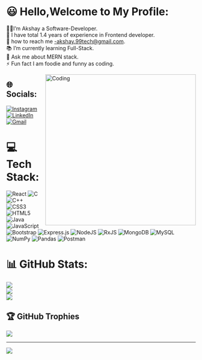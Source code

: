 # 😃 Hello,Welcome to My Profile:
👨‍💻I’m Akshay a Software-Developer.<br>👷 I have total 1.4 years of experience in Frontend developer.<br>💬 how to reach me -akshay.99tech@gmail.com.<br>📚 I’m currently learning Full-Stack.<br>💬 Ask me about MERN stack.<br>⚡ Fun fact I am foodie and funny as coding.<br>

<img align="right" alt="Coding" width="400" src="https://cdn.dribbble.com/users/1162077/screenshots/3848914/programmer.gif"/>

## 🌐 Socials:
[![Instagram](https://img.shields.io/badge/Instagram-%23E4405F.svg?logo=Instagram&logoColor=white)](https://instagram.com/https://www.instagram.com/akshay.madriki8/) [![LinkedIn](https://img.shields.io/badge/LinkedIn-%230077B5.svg?logo=linkedin&logoColor=white)](https://linkedin.com/in/https://www.linkedin.com/in/akshay-madriki-a8210a192/) 
[![Gmail]( https://img.shields.io/badge/Gmail-%23E4405F.svg?logo=gmail&logoColor=white)](https://mail.google.com/mail/u/0/#inbox)

# 💻 Tech Stack:
![React](https://img.shields.io/badge/react-%2320232a.svg?style=for-the-badge&logo=react&logoColor=%2361DAFB) ![C](https://img.shields.io/badge/c-%2300599C.svg?style=for-the-badge&logo=c&logoColor=white) ![C++](https://img.shields.io/badge/c++-%2300599C.svg?style=for-the-badge&logo=c%2B%2B&logoColor=white) ![CSS3](https://img.shields.io/badge/css3-%231572B6.svg?style=for-the-badge&logo=css3&logoColor=white) ![HTML5](https://img.shields.io/badge/html5-%23E34F26.svg?style=for-the-badge&logo=html5&logoColor=white) ![Java](https://img.shields.io/badge/java-%23ED8B00.svg?style=for-the-badge&logo=java&logoColor=white) ![JavaScript](https://img.shields.io/badge/javascript-%23323330.svg?style=for-the-badge&logo=javascript&logoColor=%23F7DF1E) ![Bootstrap](https://img.shields.io/badge/bootstrap-%23563D7C.svg?style=for-the-badge&logo=bootstrap&logoColor=white) ![Express.js](https://img.shields.io/badge/express.js-%23404d59.svg?style=for-the-badge&logo=express&logoColor=%2361DAFB) ![NodeJS](https://img.shields.io/badge/node.js-6DA55F?style=for-the-badge&logo=node.js&logoColor=white) ![RxJS](https://img.shields.io/badge/rxjs-%23B7178C.svg?style=for-the-badge&logo=reactivex&logoColor=white) ![MongoDB](https://img.shields.io/badge/MongoDB-%234ea94b.svg?style=for-the-badge&logo=mongodb&logoColor=white) ![MySQL](https://img.shields.io/badge/mysql-%2300f.svg?style=for-the-badge&logo=mysql&logoColor=white) ![NumPy](https://img.shields.io/badge/numpy-%23013243.svg?style=for-the-badge&logo=numpy&logoColor=white) ![Pandas](https://img.shields.io/badge/pandas-%23150458.svg?style=for-the-badge&logo=pandas&logoColor=white) ![Postman](https://img.shields.io/badge/Postman-FF6C37?style=for-the-badge&logo=postman&logoColor=white)
# 📊 GitHub Stats:
![](https://github-readme-stats.vercel.app/api?username=Akshay738&theme=dark&hide_border=false&include_all_commits=true&count_private=false)<br/>
![](https://github-readme-streak-stats.herokuapp.com/?user=Akshay738&theme=dark&hide_border=false)<br/>
![](https://github-readme-stats.vercel.app/api/top-langs/?username=Akshay738&theme=dark&hide_border=false&include_all_commits=true&count_private=false&layout=compact)

## 🏆 GitHub Trophies
![](https://github-profile-trophy.vercel.app/?username=Akshay738&theme=radical&no-frame=false&no-bg=true&margin-w=4)

---
[![](https://visitcount.itsvg.in/api?id=Akshay738&icon=0&color=0)](https://visitcount.itsvg.in)

<!-- Proudly created with GPRM ( https://gprm.itsvg.in ) -->
